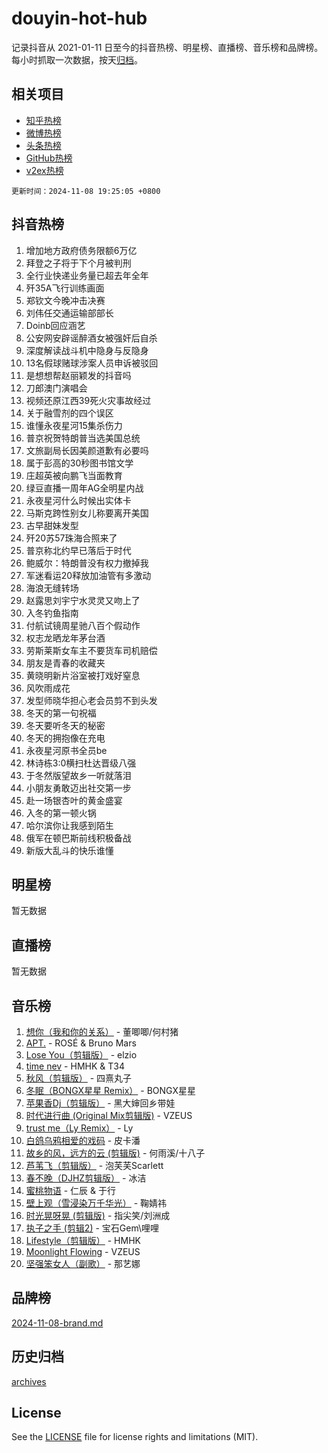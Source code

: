 # douyin-hot-hub

记录抖音从 2021-01-11 日至今的抖音热榜、明星榜、直播榜、音乐榜和品牌榜。每小时抓取一次数据，按天[归档](archives)。

## 相关项目

- [知乎热榜](https://github.com/lonnyzhang423/zhihu-hot-hub)
- [微博热榜](https://github.com/lonnyzhang423/weibo-hot-hub)
- [头条热榜](https://github.com/lonnyzhang423/toutiao-hot-hub)
- [GitHub热榜](https://github.com/lonnyzhang423/github-hot-hub)
- [v2ex热榜](https://github.com/lonnyzhang423/v2ex-hot-hub)


`更新时间：2024-11-08 19:25:05 +0800`

## 抖音热榜

1. 增加地方政府债务限额6万亿
1. 拜登之子将于下个月被判刑
1. 全行业快递业务量已超去年全年
1. 歼35A飞行训练画面
1. 郑钦文今晚冲击决赛
1. 刘伟任交通运输部部长
1. Doinb回应涵艺
1. 公安网安辟谣醉酒女被强奸后自杀
1. 深度解读战斗机中隐身与反隐身
1. 13名假球赌球涉案人员申诉被驳回
1. 是想想帮赵丽颖发的抖音吗
1. 刀郎澳门演唱会
1. 视频还原江西39死火灾事故经过
1. 关于融雪剂的四个误区
1. 谁懂永夜星河15集杀伤力
1. 普京祝贺特朗普当选美国总统
1. 文旅副局长因美颜道歉有必要吗
1. 属于彭高的30秒图书馆文学
1. 庄超英被向鹏飞当面教育
1. 绿豆直播一周年AG全明星内战
1. 永夜星河什么时候出实体卡
1. 马斯克跨性别女儿称要离开美国
1. 古早甜妹发型
1. 歼20苏57珠海合照来了
1. 普京称北约早已落后于时代
1. 鲍威尔：特朗普没有权力撤掉我
1. 军迷看运20释放加油管有多激动
1. 海浪无缝转场
1. 赵露思刘宇宁水灵灵又吻上了
1. 入冬钓鱼指南
1. 付航试镜周星驰八百个假动作
1. 权志龙晒龙年茅台酒
1. 劳斯莱斯女车主不要货车司机赔偿
1. 朋友是青春的收藏夹
1. 黄晓明新片浴室被打戏好窒息
1. 风吹雨成花
1. 发型师晓华担心老会员剪不到头发
1. 冬天的第一句祝福
1. 冬天要听冬天的秘密
1. 冬天的拥抱像在充电
1. 永夜星河原书全员be
1. 林诗栋3:0横扫杜达晋级八强
1. 于冬然版望故乡一听就落泪
1. 小朋友勇敢迈出社交第一步
1. 赴一场银杏叶的黄金盛宴
1. 入冬的第一顿火锅
1. 哈尔滨你让我感到陌生
1. 俄军在顿巴斯前线积极备战
1. 新版大乱斗的快乐谁懂

## 明星榜

暂无数据

## 直播榜

暂无数据

## 音乐榜

1. [想你（我和你的关系）](https://sf5-hl-cdn-tos.douyinstatic.com/obj/tos-cn-ve-2774/o8QxhcOBDYYX0zqKCjFVQXZ3RBffnRBQEogitG) - 董唧唧/何村猪
1. [APT.](https://sf5-hl-cdn-tos.douyinstatic.com/obj/tos-cn-ve-2774/oUIcRnUtZBV1JgZtxIMCAiiBSVBSEEOCFfkeMQ) - ROSÉ & Bruno Mars
1. [Lose You（剪辑版）](https://sf5-hl-cdn-tos.douyinstatic.com/obj/tos-cn-ve-2774/og9yxQxAWI86iBNr9ojBFMoWTIvDZZb8HwiGY) - elzio
1. [time nev](https://sf3-cdn-tos.douyinstatic.com/obj/tos-cn-ve-2774/oc6aICzpzBCWrhCvDVi2AZmQLt0gIBxfMEfd6i) - HMHK & T34
1. [秋风（剪辑版）](https://sf5-hl-cdn-tos.douyinstatic.com/obj/tos-cn-ve-2774/ocGaU84LfAfzMd2wbXdQFpCGhBiXg82JNMRRie) - 四熹丸子
1. [冬眠（BONGX星星 Remix）](https://sf3-cdn-tos.douyinstatic.com/obj/tos-cn-ve-2774/oMCfFFoE3LwQ7agAgOIG4ieExqkeAsxNBEkLdz) - BONGX星星
1. [苹果香Dj（剪辑版）](https://sf3-cdn-tos.douyinstatic.com/obj/tos-cn-ve-2774/oEeIEQbYGAOspCTRAIeYF4Ok8LgZ8NBaRe4ztR) - 黑大婶回乡带娃
1. [时代进行曲 (Original Mix剪辑版)](https://sf5-hl-cdn-tos.douyinstatic.com/obj/tos-cn-ve-2774/oYrssziLdrtiW6cKABM8n5Vfc2xwXiIBInoAkn) - VZEUS
1. [trust me（Ly Remix）](https://sf5-hl-cdn-tos.douyinstatic.com/obj/tos-cn-ve-2774/oUo1M8fz5AfmMSExABQQKFE0eCMWgsiccfqrMA) - Ly
1. [白鸽乌鸦相爱的戏码](https://sf5-hl-cdn-tos.douyinstatic.com/obj/tos-cn-ve-2774/oMVVEf6eDAOmFtNtCsEqKpIorBDM8Nkg6TZRqC) - 皮卡潘
1. [故乡的风，远方的云 (剪辑版)](https://sf5-hl-cdn-tos.douyinstatic.com/obj/tos-cn-ve-2774/ooPEdiZMrAAWisczq1WXoZYGU6GxII2UUBvYI) - 何雨溪/十八子
1. [芦苇飞（剪辑版）](https://sf5-hl-cdn-tos.douyinstatic.com/obj/tos-cn-ve-2774/ok3IaChjEFFoK3FAMzXDEgfpeE6Al3Nv2BnfCW) - 泡芙芙Scarlett
1. [春不晚（DJHZ剪辑版）](https://sf5-hl-cdn-tos.douyinstatic.com/obj/tos-cn-ve-2774/osEZa7YZ6wNo9QDABgfGFaCQKRQTNafsBJDnKt) - 冰洁
1. [蜜桃物语](https://sf3-cdn-tos.douyinstatic.com/obj/tos-cn-ve-2774/oIhOSCZtIACtYU4XQkngiW9kCBfVD1Fz9IYeqL) - 仁辰 & 于行
1. [壁上观（雪浸染万千华光）](https://sf5-hl-cdn-tos.douyinstatic.com/obj/tos-cn-ve-2774/ocIizBMxWi8vA8UdAMIYdYCjgBB5Z3WZWxrvY) - 鞠婧祎
1. [时光晃呀晃 (剪辑版)](https://sf6-cdn-tos.douyinstatic.com/obj/tos-cn-ve-2774/o8ACeQem3gwI1x3GIYGAfKG0LJebKFRJDwRwyW) - 指尖笑/刘洲成
1. [执子之手 (剪辑2)](https://sf5-hl-cdn-tos.douyinstatic.com/obj/tos-cn-ve-2774/oUoZLQjCc31XzqsBnBQUNgeKtYPBcgbFDwtfcu) - 宝石Gem\哩哩
1. [Lifestyle（剪辑版）](https://sf3-cdn-tos.douyinstatic.com/obj/tos-cn-ve-2774/owfqGgjwG3V5lCLaAIezFMeg3LtuKNBaZKgzPV) - HMHK
1. [Moonlight Flowing](https://sf5-hl-cdn-tos.douyinstatic.com/obj/tos-cn-ve-2774/oopZsCtRnQgOhEYmv9FfBBgwmeaQmWQQZED9tN) - VZEUS
1. [坚强笨女人（副歌）](https://sf5-hl-cdn-tos.douyinstatic.com/obj/tos-cn-ve-2774/ospNInQiZvGWyBVg5zkNsAMct5uJIg1CrZiPL) - 那艺娜

## 品牌榜

[2024-11-08-brand.md](archives/2024-11-08-brand.md)

## 历史归档

[archives](archives)

## License

See the [LICENSE](LICENSE) file for license rights and limitations (MIT).

